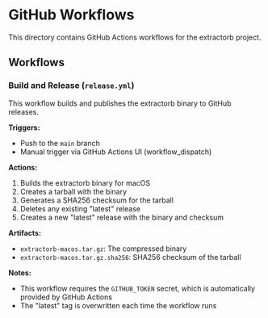 # GitHub Workflows

This directory contains GitHub Actions workflows for the extractorb project.

## Workflows

### Build and Release (`release.yml`)

This workflow builds and publishes the extractorb binary to GitHub releases.

**Triggers:**
- Push to the `main` branch
- Manual trigger via GitHub Actions UI (workflow_dispatch)

**Actions:**
1. Builds the extractorb binary for macOS
2. Creates a tarball with the binary
3. Generates a SHA256 checksum for the tarball
4. Deletes any existing "latest" release
5. Creates a new "latest" release with the binary and checksum

**Artifacts:**
- `extractorb-macos.tar.gz`: The compressed binary
- `extractorb-macos.tar.gz.sha256`: SHA256 checksum of the tarball

**Notes:**
- This workflow requires the `GITHUB_TOKEN` secret, which is automatically provided by GitHub Actions
- The "latest" tag is overwritten each time the workflow runs